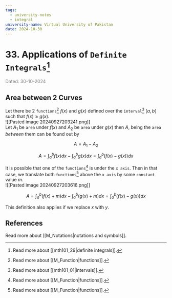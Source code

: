 ```yaml
---
tags:
  - university-notes
  - integral
university-name: Virtual University of Pakistan
date: 2024-10-30
---
```


# 33. Applications of `Definite Integrals`[^1]

<span style="color: gray;">Dated: 30-10-2024</span>

## Area between 2 Curves

Let there be 2 `functions`[^2] $f(x)$ and $g(x)$ defined over the `interval`[^3] $[a, b]$ such that $f(x) \ge g(x)$.  
![[Pasted image 20240927203241.png]]  
Let $A_1$ be `area` under $f(x)$ and $A_2$ be `area` under $g(x)$ then $A$, being the `area` _between_ them can be found out by  

$$A = A_1 - A_2$$

$$A=\int_{a}^{b}f(x)dx-\int_{a}^{b}g(x)dx=\int_{a}^{b}(f(x)-g(x))dx$$

It is possible that one of the `functions`[^2] is under the `x axis`. Then in that case, we translate both `functions`[^2] above the `x axis` by some `constant` value $m$.  
![[Pasted image 20240927203616.png]]  

$$A=\int_{a}^{b}(f(x)+m)dx-\int_{a}^{b}(g(x)+m)dx=\int_{a}^{b}(f(x)-g(x))dx$$

This definition also applies if we replace $x$ with $y$.

## References

Read more about [[M_Notations|notations and symbols]].

[^1]: Read more about [[mth101_29|definite integrals]].
[^2]: Read more about [[M_Function|functions]].
[^3]: Read more about [[mth101_01|intervals]].